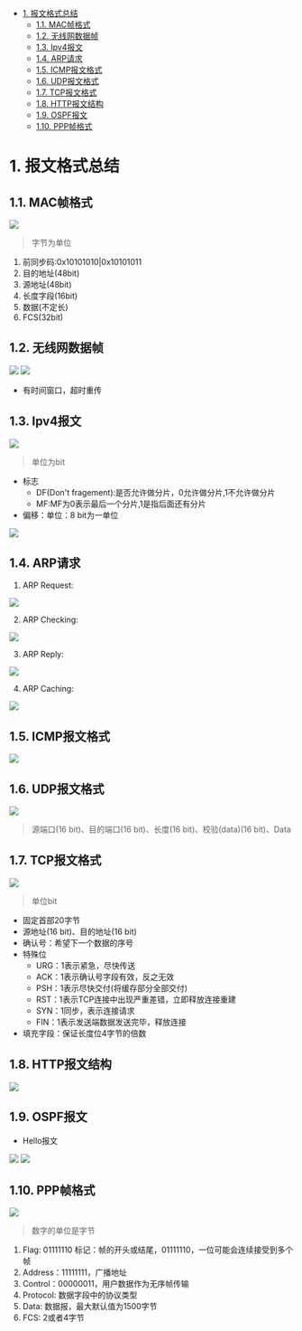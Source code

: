 <!-- TOC -->

- [1. 报文格式总结](#1-报文格式总结)
  - [1.1. MAC帧格式](#11-mac帧格式)
  - [1.2. 无线网数据帧](#12-无线网数据帧)
  - [1.3. Ipv4报文](#13-ipv4报文)
  - [1.4. ARP请求](#14-arp请求)
  - [1.5. ICMP报文格式](#15-icmp报文格式)
  - [1.6. UDP报文格式](#16-udp报文格式)
  - [1.7. TCP报文格式](#17-tcp报文格式)
  - [1.8. HTTP报文结构](#18-http报文结构)
  - [1.9. OSPF报文](#19-ospf报文)
  - [1.10. PPP帧格式](#110-ppp帧格式)

<!-- /TOC -->

# 1. 报文格式总结

## 1.1. MAC帧格式
![](https://spricoder.oss-cn-shanghai.aliyuncs.com/2020-Internet-computing/img/lec03/5.png)

>字节为单位
1. 前同步码:0x10101010|0x10101011
2. 目的地址(48bit)
3. 源地址(48bit)
4. 长度字段(16bit)
5. 数据(不定长)
6. FCS(32bit)

## 1.2. 无线网数据帧
![](https://spricoder.oss-cn-shanghai.aliyuncs.com/2020-Internet-computing/img/lec03/13.png)
![](https://spricoder.oss-cn-shanghai.aliyuncs.com/2020-Internet-computing/img/lec03/14.png)

- 有时间窗口，超时重传

## 1.3. Ipv4报文
![](https://spricoder.oss-cn-shanghai.aliyuncs.com/2020-Internet-computing/img/lec04/3.png)

>单位为bit
- 标志
  - DF(Don't fragement):是否允许做分片，0允许做分片,1不允许做分片
  - MF:MF为0表示最后一个分片,1是指后面还有分片
- 偏移：单位：8 bit为一单位

![](https://spricoder.oss-cn-shanghai.aliyuncs.com/2020-Internet-computing/img/lec04/40.png)

## 1.4. ARP请求
1. ARP Request:

![](https://spricoder.oss-cn-shanghai.aliyuncs.com/2020-Internet-computing/img/lec04/31.png)

2. ARP Checking:

![](https://spricoder.oss-cn-shanghai.aliyuncs.com/2020-Internet-computing/img/lec04/32.png)

3. ARP Reply:

![](https://spricoder.oss-cn-shanghai.aliyuncs.com/2020-Internet-computing/img/lec04/33.png)

4. ARP Caching:

![](https://spricoder.oss-cn-shanghai.aliyuncs.com/2020-Internet-computing/img/lec04/34.png)

## 1.5. ICMP报文格式
![](https://spricoder.oss-cn-shanghai.aliyuncs.com/2020-Internet-computing/img/lec04/61.png)

## 1.6. UDP报文格式
![](https://spricoder.oss-cn-shanghai.aliyuncs.com/2020-Internet-computing/img/lec05/23.png)

>源端口(16 bit)、目的端口(16 bit)、长度(16 bit)、校验(data)(16 bit)、Data

## 1.7. TCP报文格式
![](https://spricoder.oss-cn-shanghai.aliyuncs.com/2020-Internet-computing/img/lec05/2.png)

>单位bit

- 固定首部20字节
- 源地址(16 bit)、目的地址(16 bit)
- 确认号：希望下一个数据的序号
- 特殊位
  - URG：1表示紧急，尽快传送
  - ACK：1表示确认号字段有效，反之无效
  - PSH：1表示尽快交付(将缓存部分全部交付)
  - RST：1表示TCP连接中出现严重差错，立即释放连接重建
  - SYN：1同步，表示连接请求
  - FIN：1表示发送端数据发送完毕，释放连接
- 填充字段：保证长度位4字节的倍数

## 1.8. HTTP报文结构
![](https://spricoder.oss-cn-shanghai.aliyuncs.com/2020-Internet-computing/img/lec06/7.png)

## 1.9. OSPF报文
- Hello报文

![](https://spricoder.oss-cn-shanghai.aliyuncs.com/2020-Internet-computing/img/lec08/27.png)
![](https://spricoder.oss-cn-shanghai.aliyuncs.com/2020-Internet-computing/img/lec08/28.png)

## 1.10. PPP帧格式
![](https://spricoder.oss-cn-shanghai.aliyuncs.com/2020-Internet-computing/img/lec10/10.jpg)

>数字的单位是字节
1. Flag: 01111110 标记：帧的开头或结尾，01111110，一位可能会连续接受到多个帧
2. Address：11111111，广播地址
3. Control：00000011，用户数据作为无序帧传输
4. Protocol: 数据字段中的协议类型
5. Data: 数据报，最大默认值为1500字节
6. FCS: 2或者4字节